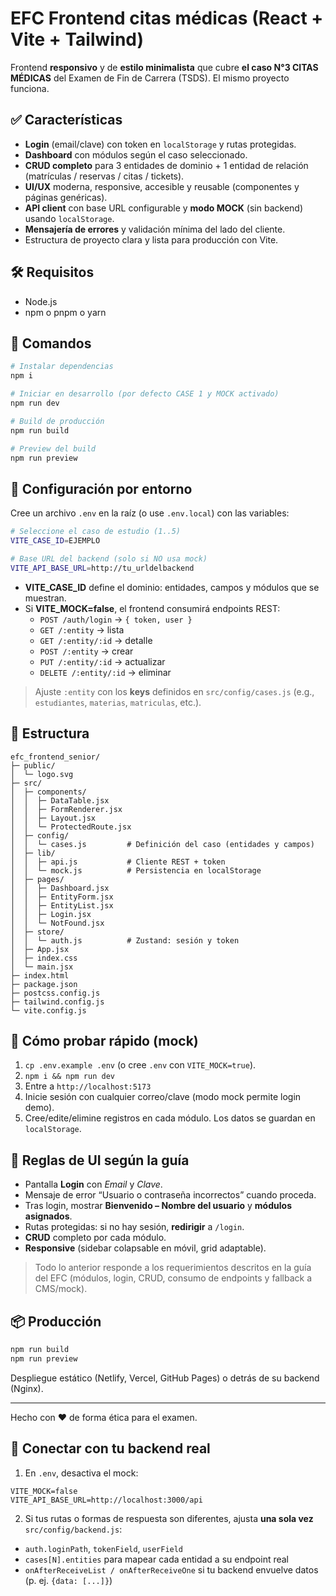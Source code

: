 # EFC Frontend citas médicas (React + Vite + Tailwind)

Frontend **responsivo** y de **estilo minimalista** que cubre **el caso N°3 CITAS MÉDICAS** del Examen de Fin de Carrera (TSDS).
El mismo proyecto funciona.

## ✅ Características

- **Login** (email/clave) con token en `localStorage` y rutas protegidas.
- **Dashboard** con módulos según el caso seleccionado.
- **CRUD completo** para 3 entidades de dominio + 1 entidad de relación (matrículas / reservas / citas / tickets).
- **UI/UX** moderna, responsive, accesible y reusable (componentes y páginas genéricas).
- **API client** con base URL configurable y **modo MOCK** (sin backend) usando `localStorage`.
- **Mensajería de errores** y validación mínima del lado del cliente.
- Estructura de proyecto clara y lista para producción con Vite.

## 🛠️ Requisitos

- Node.js
- npm o pnpm o yarn

## 🚀 Comandos

```bash
# Instalar dependencias
npm i

# Iniciar en desarrollo (por defecto CASE 1 y MOCK activado)
npm run dev

# Build de producción
npm run build

# Preview del build
npm run preview
```

## 🔧 Configuración por entorno

Cree un archivo `.env` en la raíz (o use `.env.local`) con las variables:

```bash
# Seleccione el caso de estudio (1..5)
VITE_CASE_ID=EJEMPLO

# Base URL del backend (solo si NO usa mock)
VITE_API_BASE_URL=http://tu_urldelbackend

```

- **VITE_CASE_ID** define el dominio: entidades, campos y módulos que se muestran.
- Si **VITE_MOCK=false**, el frontend consumirá endpoints REST:
  - `POST /auth/login`  → `{ token, user }`
  - `GET /:entity`      → lista
  - `GET /:entity/:id`  → detalle
  - `POST /:entity`     → crear
  - `PUT /:entity/:id`  → actualizar
  - `DELETE /:entity/:id` → eliminar

> Ajuste `:entity` con los **keys** definidos en `src/config/cases.js` (e.g., `estudiantes`, `materias`, `matriculas`, etc.).

## 🧩 Estructura

```
efc_frontend_senior/
├─ public/
│  └─ logo.svg
├─ src/
│  ├─ components/
│  │  ├─ DataTable.jsx
│  │  ├─ FormRenderer.jsx
│  │  ├─ Layout.jsx
│  │  └─ ProtectedRoute.jsx
│  ├─ config/
│  │  └─ cases.js         # Definición del caso (entidades y campos)
│  ├─ lib/
│  │  ├─ api.js           # Cliente REST + token 
│  │  └─ mock.js          # Persistencia en localStorage
│  ├─ pages/
│  │  ├─ Dashboard.jsx
│  │  ├─ EntityForm.jsx
│  │  ├─ EntityList.jsx
│  │  ├─ Login.jsx
│  │  └─ NotFound.jsx
│  ├─ store/
│  │  └─ auth.js          # Zustand: sesión y token
│  ├─ App.jsx
│  ├─ index.css
│  └─ main.jsx
├─ index.html
├─ package.json
├─ postcss.config.js
├─ tailwind.config.js
└─ vite.config.js
```

## 🧪 Cómo probar rápido (mock)

1. `cp .env.example .env` (o cree `.env` con `VITE_MOCK=true`).
2. `npm i && npm run dev`
3. Entre a `http://localhost:5173`
4. Inicie sesión con cualquier correo/clave (modo mock permite login demo).
5. Cree/edite/elimine registros en cada módulo. Los datos se guardan en `localStorage`.

## 🔐 Reglas de UI según la guía

- Pantalla **Login** con *Email* y *Clave*.
- Mensaje de error “Usuario o contraseña incorrectos” cuando proceda.
- Tras login, mostrar **Bienvenido – Nombre del usuario** y **módulos asignados**.
- Rutas protegidas: si no hay sesión, **redirigir** a `/login`.
- **CRUD** completo por cada módulo.
- **Responsive** (sidebar colapsable en móvil, grid adaptable).

> Todo lo anterior responde a los requerimientos descritos en la guía del EFC (módulos, login, CRUD, consumo de endpoints y fallback a CMS/mock).

## 📦 Producción

```bash
npm run build
npm run preview
```

Despliegue estático (Netlify, Vercel, GitHub Pages) o detrás de su backend (Nginx).

---

Hecho con ❤️ de forma ética para el examen.


## 🔌 Conectar con tu backend real

1) En `.env`, desactiva el mock:
```
VITE_MOCK=false
VITE_API_BASE_URL=http://localhost:3000/api
```
2) Si tus rutas o formas de respuesta son diferentes, ajusta **una sola vez** `src/config/backend.js`:
- `auth.loginPath`, `tokenField`, `userField`
- `cases[N].entities` para mapear cada entidad a su endpoint real
- `onAfterReceiveList / onAfterReceiveOne` si tu backend envuelve datos (p. ej. `{data: [...]}`)

